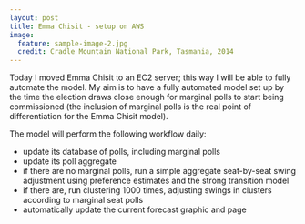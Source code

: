 ```yaml
---
layout: post
title: Emma Chisit - setup on AWS 
image:
  feature: sample-image-2.jpg
  credit: Cradle Mountain National Park, Tasmania, 2014
---
```

Today I moved Emma Chisit to an EC2 server; this way I will be able to fully automate the model. My aim is to have a fully automated model set up by the time the election draws close enough for marginal polls to start being commissioned (the inclusion of marginal polls is the real point of differentiation for the Emma Chisit model). 

The model will perform the following workflow daily:

- update its database of polls, including marginal polls
- update its poll aggregate
- if there are no marginal polls, run a simple aggregate seat-by-seat swing adjustment using preference estimates and the strong transition model
- if there are, run clustering 1000 times, adjusting swings in clusters according to marginal seat polls 
- automatically update the current forecast graphic and page
